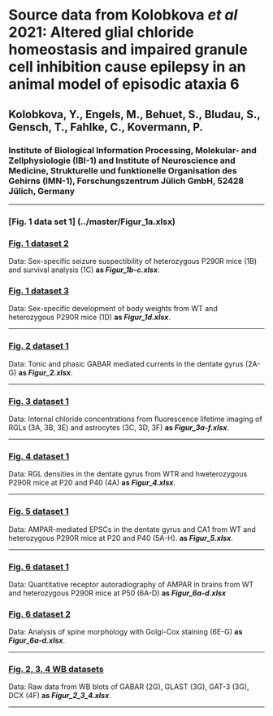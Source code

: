 # Source data from Kolobkova <i>et al</i> 2021: Altered glial chloride homeostasis and impaired granule cell inhibition cause epilepsy in an animal model of episodic ataxia 6
## Kolobkova, Y., Engels, M., Behuet, S., Bludau, S., Gensch, T., Fahlke, C., Kovermann, P.
### Institute of Biological Information Processing, Molekular- and Zellphysiologie (IBI-1) and Institute of Neuroscience and Medicine, Strukturelle und funktionelle Organisation des Gehirns (IMN-1), Forschungszentrum Jülich GmbH, 52428 Jülich, Germany

-------------------------------------------------------------------------------------------------------------------------
### [Fig. 1 data set 1] (../master/Figur_1a.xlsx)

### [Fig. 1 dataset 2](../master/Figur_1b-c.xlsx)
Data: Sex-specific seizure suspectibility of heterozygous P290R mice (1B) and survival analysis (1C)
<b>as <i>Figur_1b-c.xlsx</i></b>.

### [Fig. 1 dataset 3](../master/Figur_1d.xlsx)
Data: Sex-specific development of body weights from WT and heterozygous P290R mice (1D)
<b>as <i>Figur_1d.xlsx</i></b>.

------------------------------------------------------------------------------------------------------------------------

### [Fig. 2 dataset 1](../master/Figur_2.xlsx)
Data: Tonic and phasic GABAR mediated currents in the dentate gyrus (2A-G)
<b>as <i>Figur_2.xlsx</i></b>.

------------------------------------------------------------------------------------------------------------------------

### [Fig. 3 dataset 1](../master/Figur_3a-f.xlsx)
Data: Internal chloride concentrations from fluorescence lifetime imaging of RGLs (3A, 3B, 3E) and astrocytes (3C, 3D, 3F)
<b>as <i>Figur_3a-f.xlsx</i></b>.

------------------------------------------------------------------------------------------------------------------------

### [Fig. 4 dataset 1](../master/Figur_4a.xlsx)
Data: RGL densities in the dentate gyrus from WTR and hweterozygous P290R mice at P20 and P40 (4A)
<b>as <i>Figur_4.xlsx</i></b>.

------------------------------------------------------------------------------------------------------------------------

### [Fig. 5 dataset 1](../master/Figur_5.xlsx)
Data: AMPAR-mediated EPSCs in the dentate gyrus and CA1 from WT and heterozygous P290R mice at P20 and P40 (5A-H).
<b>as <i>Figur_5.xlsx</i></b>.

------------------------------------------------------------------------------------------------------------------------

### [Fig. 6 dataset 1](../master/Figur_6a-d.xlsx)
Data: Quantitative receptor autoradiography of AMPAR in brains from WT and heterozygous P290R mice at P50 (6A-D)
<b>as <i>Figur_6a-d.xlsx</i></b>

### [Fig. 6 dataset 2](../master/Figur_6e-g.xlsx)
Data: Analysis of spine morphology with Golgi-Cox staining (6E-G)
<b>as <i>Figur_6a-d.xlsx</i></b>.

------------------------------------------------------------------------------------------------------------------------

### [Fig. 2, 3, 4 WB datasets](../master/Figur_2_3_4.xlsx)
Data: Raw data from WB blots of GABAR (2G), GLAST (3G), GAT-3 (3G), DCX (4F)
<b>as <i>Figur_2_3_4.xlsx</i></b>.

------------------------------------------------------------------------------------------------------------------------
